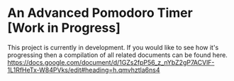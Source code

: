 # An Advanced Pomodoro Timer [Work in Progress]

This project is currently in development. If you would like to see how it's progressing then a compilation of all related documents can be found here. 
https://docs.google.com/document/d/1GZs2fpP56_z_nYbZ2gP7ACVlF-1L1RfHeTx-W84PVks/edit#heading=h.qmvhztla6ns4

